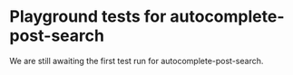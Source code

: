 # Playground tests for autocomplete-post-search
We are still awaiting the first test run for autocomplete-post-search.
